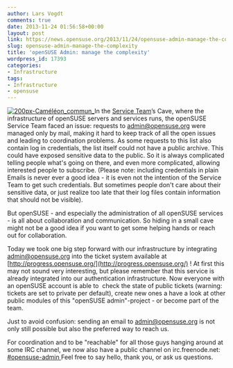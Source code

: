 ```yaml
---
author: Lars Vogdt
comments: true
date: 2013-11-24 01:56:58+00:00
layout: post
link: https://news.opensuse.org/2013/11/24/opensuse-admin-manage-the-complexity/
slug: opensuse-admin-manage-the-complexity
title: 'openSUSE Admin: manage the complexity'
wordpress_id: 17393
categories:
- Infrastructure
tags:
- Infrastructure
- opensuse
---
```


[![200px-Caméléon_commun_](//news.opensuse.org/wp-content/uploads/2013/11/200px-Caméléon_commun_.jpg)](http://commons.wikimedia.org/wiki/File:Cam%C3%A9l%C3%A9on_commun_.jpg)In the [Service Team](http://en.opensuse.org/openSUSE:Services_team)’s Cave, where the infrastructure of openSUSE servers and services runs, the openSUSE Service Team faced an issue: requests to admin@opensuse.org were managed only by mail, making it hard to keep track of all the open issues and leading to coordination problems. As some requests to this list also contain log in credentials, the list itself could not have a public archive. This could have exposed sensitive data to the public. So it is always complicated telling people what's going on there, and even more complicated, allowing interested people to subscribe. (Please note: including credentials in plain Emails is never ever a good idea - it is even not the intention of the Service Team to get such credentials. But sometimes people don't care about their sensitive data, or just realize too late that their log files contain information that should not be visible).

But openSUSE - and especially the administration of all openSUSE services - is all about collaboration and communication. So hiding in a small cave might not be a good idea if you want to get some helping hands or reach out for collaboration.

Today we took one big step forward with our infrastructure by integrating admin@opensuse.org into the ticket system available at [http://progress.opensuse.org/](http://progress.opensuse.org/) ! At first this may not sound very interesting, but please remember that this service is already integrated into our authentication infrastructure. Now everyone with an openSUSE account is able to  check the state of public tickets (warning: tickets are set to private per default), create new ones a have a look at other public modules of this "openSUSE admin"-project - or become part of the team.

Just to avoid confusion: sending an email to [admin@opensuse.org](mailto:admin@opensuse.org) is not only still possible but also the preferred way to reach us.

For coordination and to be "reachable" for all those guys hanging around at some IRC channel, we now also have a public channel on irc.freenode.net: [#opensuse-admin ](irc://irc.freenode.net/opensuse-admin)Feel free to say hello, thank you, or ask us questions.
